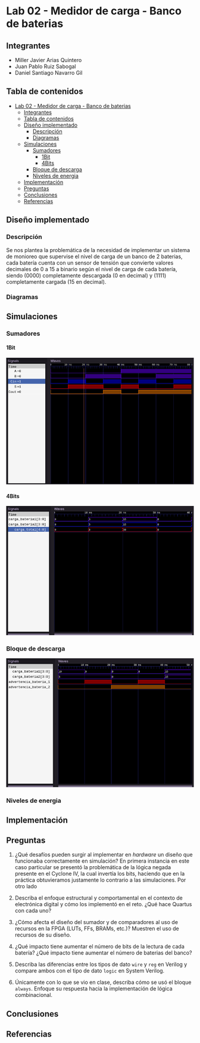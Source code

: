 # Lab 02 - Medidor de carga - Banco de baterias

## Integrantes

- Miller Javier Arias Quintero
- Juan Pablo Ruiz Sabogal
- Daniel Santiago Navarro Gil

## Tabla de contenidos

- [Lab 02 - Medidor de carga - Banco de baterias](#lab-02---medidor-de-carga---banco-de-baterias)
  - [Integrantes](#integrantes)
  - [Tabla de contenidos](#tabla-de-contenidos)
  - [Diseño implementado](#diseño-implementado)
    - [Descripción](#descripción)
    - [Diagramas](#diagramas)
  - [Simulaciones](#simulaciones)
    - [Sumadores](#sumadores)
      - [1Bit](#1bit)
      - [4Bits](#4bits)
    - [Bloque de descarga](#bloque-de-descarga)
    - [Niveles de energia](#niveles-de-energia)
  - [Implementación](#implementación)
  - [Preguntas](#preguntas)
  - [Conclusiones](#conclusiones)
  - [Referencias](#referencias)

## Diseño implementado

### Descripción

Se nos plantea la problemática de la necesidad de implementar un sistema de monioreo que supervise el nivel de carga de un banco de 2 baterias, cada batería cuenta con
un sensor de tensión que convierte valores decimales de 0 a 15 a binario según el nivel de carga de cada batería, siendo (0000) completamente descargada (0 en decimal) y (1111) completamente
cargada (15 en decimal).

### Diagramas

## Simulaciones

### Sumadores

#### 1Bit

![1Bit](/src/assets/simulations/suma_1_bit.png)

#### 4Bits

![Suma Carga](/src/assets/simulations/suma_carga.png)

### Bloque de descarga

![Descarga de Bateria](/src/assets/simulations/bateria_descargada.png)

### Niveles de energia

## Implementación

## Preguntas

1. ¿Qué desafíos pueden surgir al implementar en *hardware* un diseño que funcionaba correctamente en simulación?
En primera instancia en este caso particular se presentó la problemática de la lógica negada presente en el Cyclone IV, la cual invertía los bits, haciendo que en la práctica obtuvieramos justamente lo contrario a las simulaciones.
Por otro lado 
    

3. Describa el enfoque estructural y comportamental en el contexto de electrónica digital y cómo los implementó en el reto. ¿Qué hace Quartus con cada uno?

4. ¿Cómo afecta el diseño del sumador y de comparadores al uso de recursos en la FPGA (LUTs, FFs, BRAMs, etc.)? Muestren el uso de recursos de su diseño.

5. ¿Qué impacto tiene aumentar el número de bits de la lectura de cada batería? ¿Qué impacto tiene aumentar el número de baterias del banco? 

6. Describa las diferencias entre los tipos de dato ```wire``` y  ```reg``` en Verilog y compare ambos con el tipo de dato ```logic``` en System Verilog.

7. Únicamente con lo que se vio en clase, describa cómo se usó el bloque ```always```. Enfoque su respuesta hacia la implementación de lógica combinacional.

## Conclusiones

## Referencias
